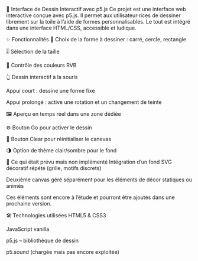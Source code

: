 🎨 Interface de Dessin Interactif avec p5.js
Ce projet est une interface web interactive conçue avec p5.js. Il permet aux utilisateur·rices de dessiner librement sur la toile à l’aide de formes personnalisables. Le tout est intégré dans une interface HTML/CSS, accessible et ludique.

✨ Fonctionnalités
🎯 Choix de la forme à dessiner : carré, cercle, rectangle

🎚️ Sélection de la taille

🎨 Contrôle des couleurs RVB

👆 Dessin interactif à la souris

Appui court : dessine une forme fixe

Appui prolongé : active une rotation et un changement de teinte

🖼️ Aperçu en temps réel dans une zone dédiée

⚙️ Bouton Go pour activer le dessin

🧼 Bouton Clear pour réinitialiser le canevas

🌗 Option de thème clair/sombre pour le fond

🚧 Ce qui était prévu mais non implémenté
Intégration d’un fond SVG décoratif répété (grille, motifs discrets)

Deuxième canvas géré séparément pour les éléments de décor statiques ou animés

Ces éléments sont encore à l’étude et pourront être ajoutés dans une prochaine version.

🛠️ Technologies utilisées
HTML5 & CSS3

JavaScript vanilla

p5.js – bibliothèque de dessin

p5.sound (chargée mais pas encore exploitée)
